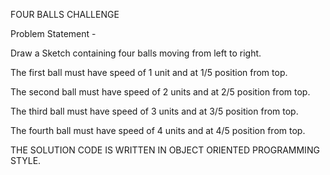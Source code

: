 FOUR BALLS CHALLENGE

Problem Statement - 

Draw a Sketch containing four balls moving from left to right. 

The first ball must have speed of 1 unit and at 1/5 position from top. 

The second ball must have speed of 2 units and at 2/5 position from top. 

The third ball must have speed of 3 units and at 3/5 position from top. 

The fourth ball must have speed of 4 units and at 4/5 position from top.


THE SOLUTION CODE IS WRITTEN IN OBJECT ORIENTED PROGRAMMING STYLE.
